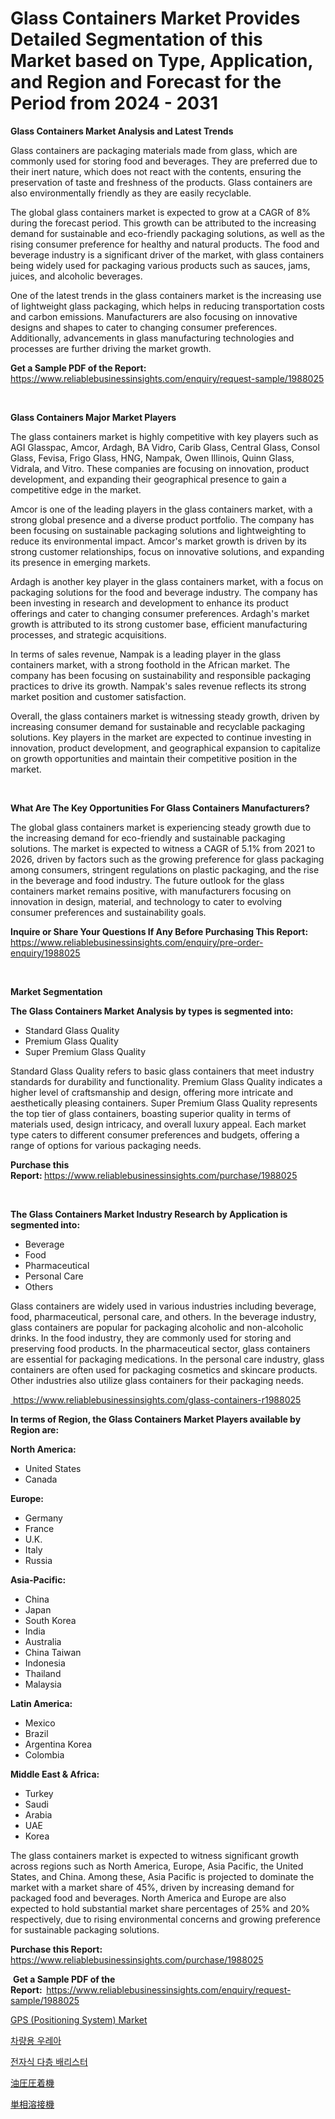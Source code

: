 <p><h1>Glass Containers Market Provides Detailed Segmentation of this Market based on Type, Application, and Region and Forecast for the Period from 2024 - 2031</h1></p><p><strong>Glass Containers Market Analysis and Latest Trends</strong></p>
<p><p>Glass containers are packaging materials made from glass, which are commonly used for storing food and beverages. They are preferred due to their inert nature, which does not react with the contents, ensuring the preservation of taste and freshness of the products. Glass containers are also environmentally friendly as they are easily recyclable.</p><p>The global glass containers market is expected to grow at a CAGR of 8% during the forecast period. This growth can be attributed to the increasing demand for sustainable and eco-friendly packaging solutions, as well as the rising consumer preference for healthy and natural products. The food and beverage industry is a significant driver of the market, with glass containers being widely used for packaging various products such as sauces, jams, juices, and alcoholic beverages.</p><p>One of the latest trends in the glass containers market is the increasing use of lightweight glass packaging, which helps in reducing transportation costs and carbon emissions. Manufacturers are also focusing on innovative designs and shapes to cater to changing consumer preferences. Additionally, advancements in glass manufacturing technologies and processes are further driving the market growth.</p></p>
<p><strong>Get a Sample PDF of the Report:&nbsp;</strong> <a href="https://www.reliablebusinessinsights.com/enquiry/request-sample/1988025">https://www.reliablebusinessinsights.com/enquiry/request-sample/1988025</a></p>
<p>&nbsp;</p>
<p><strong>Glass Containers Major Market Players</strong></p>
<p><p>The glass containers market is highly competitive with key players such as AGI Glasspac, Amcor, Ardagh, BA Vidro, Carib Glass, Central Glass, Consol Glass, Fevisa, Frigo Glass, HNG, Nampak, Owen Illinois, Quinn Glass, Vidrala, and Vitro. These companies are focusing on innovation, product development, and expanding their geographical presence to gain a competitive edge in the market.</p><p>Amcor is one of the leading players in the glass containers market, with a strong global presence and a diverse product portfolio. The company has been focusing on sustainable packaging solutions and lightweighting to reduce its environmental impact. Amcor's market growth is driven by its strong customer relationships, focus on innovative solutions, and expanding its presence in emerging markets.</p><p>Ardagh is another key player in the glass containers market, with a focus on packaging solutions for the food and beverage industry. The company has been investing in research and development to enhance its product offerings and cater to changing consumer preferences. Ardagh's market growth is attributed to its strong customer base, efficient manufacturing processes, and strategic acquisitions.</p><p>In terms of sales revenue, Nampak is a leading player in the glass containers market, with a strong foothold in the African market. The company has been focusing on sustainability and responsible packaging practices to drive its growth. Nampak's sales revenue reflects its strong market position and customer satisfaction.</p><p>Overall, the glass containers market is witnessing steady growth, driven by increasing consumer demand for sustainable and recyclable packaging solutions. Key players in the market are expected to continue investing in innovation, product development, and geographical expansion to capitalize on growth opportunities and maintain their competitive position in the market.</p></p>
<p>&nbsp;</p>
<p><strong>What Are The Key Opportunities For Glass Containers Manufacturers?</strong></p>
<p><p>The global glass containers market is experiencing steady growth due to the increasing demand for eco-friendly and sustainable packaging solutions. The market is expected to witness a CAGR of 5.1% from 2021 to 2026, driven by factors such as the growing preference for glass packaging among consumers, stringent regulations on plastic packaging, and the rise in the beverage and food industry. The future outlook for the glass containers market remains positive, with manufacturers focusing on innovation in design, material, and technology to cater to evolving consumer preferences and sustainability goals.</p></p>
<p><strong>Inquire or Share Your Questions If Any Before Purchasing This Report:</strong> <a href="https://www.reliablebusinessinsights.com/enquiry/pre-order-enquiry/1988025">https://www.reliablebusinessinsights.com/enquiry/pre-order-enquiry/1988025</a></p>
<p>&nbsp;</p>
<p><strong>Market Segmentation</strong></p>
<p><strong>The Glass Containers Market Analysis by types is segmented into:</strong></p>
<p><ul><li>Standard Glass Quality</li><li>Premium Glass Quality</li><li>Super Premium Glass Quality</li></ul></p>
<p><p>Standard Glass Quality refers to basic glass containers that meet industry standards for durability and functionality. Premium Glass Quality indicates a higher level of craftsmanship and design, offering more intricate and aesthetically pleasing containers. Super Premium Glass Quality represents the top tier of glass containers, boasting superior quality in terms of materials used, design intricacy, and overall luxury appeal. Each market type caters to different consumer preferences and budgets, offering a range of options for various packaging needs.</p></p>
<p><strong>Purchase this Report:&nbsp;</strong><a href="https://www.reliablebusinessinsights.com/purchase/1988025">https://www.reliablebusinessinsights.com/purchase/1988025</a></p>
<p>&nbsp;</p>
<p><strong>The Glass Containers Market Industry Research by Application is segmented into:</strong></p>
<p><ul><li>Beverage</li><li>Food</li><li>Pharmaceutical</li><li>Personal Care</li><li>Others</li></ul></p>
<p><p>Glass containers are widely used in various industries including beverage, food, pharmaceutical, personal care, and others. In the beverage industry, glass containers are popular for packaging alcoholic and non-alcoholic drinks. In the food industry, they are commonly used for storing and preserving food products. In the pharmaceutical sector, glass containers are essential for packaging medications. In the personal care industry, glass containers are often used for packaging cosmetics and skincare products. Other industries also utilize glass containers for their packaging needs.</p></p>
<p><a href="https://www.reliablebusinessinsights.com/glass-containers-r1988025">&nbsp;https://www.reliablebusinessinsights.com/glass-containers-r1988025</a></p>
<p><strong>In terms of Region, the Glass Containers Market Players available by Region are:</strong></p>
<p>
    <p> <strong> North America: </strong>
        <ul>
            <li>United States</li>
            <li>Canada</li>
        </ul>
        </p> 
    <p> <strong> Europe: </strong>
        <ul>
            <li>Germany</li>
            <li>France</li>
            <li>U.K.</li>
            <li>Italy</li>
            <li>Russia</li>
        </ul>
        </p> 
    <p> <strong> Asia-Pacific: </strong>
        <ul>
            <li>China</li>
            <li>Japan</li>
            <li>South Korea</li>
            <li>India</li>
            <li>Australia</li>
            <li>China Taiwan</li>
            <li>Indonesia</li>
            <li>Thailand</li>
            <li>Malaysia</li>
        </ul>
        </p> 
    <p> <strong> Latin America: </strong>
        <ul>
            <li>Mexico</li>
            <li>Brazil</li>
            <li>Argentina Korea</li>
            <li>Colombia</li>
        </ul>
        </p> 
    <p> <strong> Middle East & Africa: </strong>
        <ul>
            <li>Turkey</li>
            <li>Saudi</li>
            <li>Arabia</li>
            <li>UAE</li>
            <li>Korea</li>
        </ul>
    </p>
    </p>
<p><p>The glass containers market is expected to witness significant growth across regions such as North America, Europe, Asia Pacific, the United States, and China. Among these, Asia Pacific is projected to dominate the market with a market share of 45%, driven by increasing demand for packaged food and beverages. North America and Europe are also expected to hold substantial market share percentages of 25% and 20% respectively, due to rising environmental concerns and growing preference for sustainable packaging solutions.</p></p>
<p><strong>Purchase this Report: </strong><a href="https://www.reliablebusinessinsights.com/purchase/1988025">https://www.reliablebusinessinsights.com/purchase/1988025</a></p>
<p>&nbsp;<strong>Get a Sample PDF of the Report:&nbsp;&nbsp;</strong><a href="https://www.reliablebusinessinsights.com/enquiry/request-sample/1988025">https://www.reliablebusinessinsights.com/enquiry/request-sample/1988025</a></p>
<p><strong></strong></p>
<p><p><a href="https://github.com/amirvaghari/Market-Research-Report-List-1/blob/main/gps-positioning-system-market.md">GPS (Positioning System) Market</a></p><p><a href="https://medium.com/@vallieemard2023/%EC%B0%A8%EB%9F%89-%EC%8B%9C%EC%9E%A5%EC%9D%84-%EC%9C%84%ED%95%9C-%EC%9A%94%EC%86%8C-%EC%8B%9C%EC%9E%A5-%ED%86%B5%EC%B0%B0-%EC%8B%9C%EC%9E%A5-%EB%8F%99%ED%96%A5-%EC%84%B1%EC%9E%A5-2024%EB%85%84%EB%B6%80%ED%84%B0-2031%EB%85%84%EA%B9%8C%EC%A7%80-%EC%98%88%EC%B8%A1%EB%90%9C-%EA%B2%83-30b8451f0620">차량용 우레아</a></p><p><a href="https://medium.com/@vallieemard2023/%EC%A0%84%EC%9E%90-%EB%8B%A4%EC%B8%B5-%EB%B0%94%EB%A6%AC%EC%8A%A4%ED%84%B0-%EC%8B%9C%EC%9E%A5-%EC%84%B1%EA%B3%B5%EC%A0%81%EC%9D%B8-%EB%B9%84%EC%A6%88%EB%8B%88%EC%8A%A4-%EC%A0%84%EB%9E%B5%EC%9D%84-%EC%9C%84%ED%95%9C-%EC%97%B4%EC%87%A0-2031%EB%85%84%EA%B9%8C%EC%A7%80-%EC%98%88%EC%B8%A1-afcb99a21453">전자식 다층 배리스터</a></p><p><a href="https://medium.com/@chabib.jrq/the-translation-in-japanese-would-be-%E6%B2%B9%E5%9C%A7%E5%9C%A7%E7%9D%80%E6%A9%9F%E5%B8%82%E5%A0%B4%E5%88%86%E6%9E%90-%E3%81%9D%E3%81%AEcagr-%E5%B8%82%E5%A0%B4%E3%82%BB%E3%82%B0%E3%83%A1%E3%83%B3%E3%83%86%E3%83%BC%E3%82%B7%E3%83%A7%E3%83%B3-%E3%81%8A%E3%82%88%E3%81%B3%E3%82%B0%E3%83%AD%E3%83%BC%E3%83%90%E3%83%AB%E7%94%A3%E6%A5%AD%E6%A6%82%E8%A6%81-ff5876b4c285">油圧圧着機</a></p><p><a href="https://medium.com/@chabib.jrq/%E5%8D%98%E7%9B%B8%E6%BA%B6%E6%8E%A5%E6%A9%9F%E5%B8%82%E5%A0%B4%E8%A6%8F%E6%A8%A1%E3%81%AF-%E3%82%B0%E3%83%AD%E3%83%BC%E3%83%90%E3%83%AB%E7%94%A3%E6%A5%AD%E3%81%AB%E3%81%8A%E3%81%91%E3%82%8B%E6%9C%80%E9%81%A9%E3%81%AA%E3%83%9E%E3%83%BC%E3%82%B1%E3%83%86%E3%82%A3%E3%83%B3%E3%82%B0%E3%83%81%E3%83%A3%E3%83%8D%E3%83%AB%E3%82%92%E6%98%8E%E3%82%89%E3%81%8B%E3%81%AB%E3%81%97%E3%81%BE%E3%81%99-8b97a4a75147">単相溶接機</a></p></p>